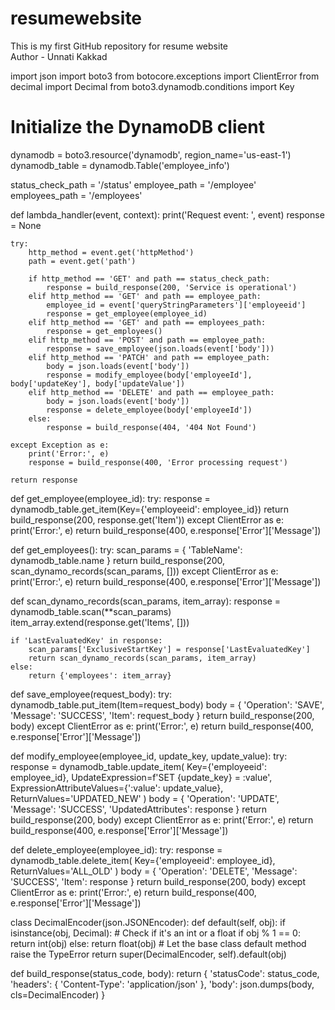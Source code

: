# resumewebsite
This is my first GitHub repository for resume website
<br>
Author - Unnati Kakkad 


import json
import boto3
from botocore.exceptions import ClientError
from decimal import Decimal
from boto3.dynamodb.conditions import Key

# Initialize the DynamoDB client
dynamodb = boto3.resource('dynamodb', region_name='us-east-1')
dynamodb_table = dynamodb.Table('employee_info')

status_check_path = '/status'
employee_path = '/employee'
employees_path = '/employees'

def lambda_handler(event, context):
    print('Request event: ', event)
    response = None
   
    try:
        http_method = event.get('httpMethod')
        path = event.get('path')

        if http_method == 'GET' and path == status_check_path:
            response = build_response(200, 'Service is operational')
        elif http_method == 'GET' and path == employee_path:
            employee_id = event['queryStringParameters']['employeeid']
            response = get_employee(employee_id)
        elif http_method == 'GET' and path == employees_path:
            response = get_employees()
        elif http_method == 'POST' and path == employee_path:
            response = save_employee(json.loads(event['body']))
        elif http_method == 'PATCH' and path == employee_path:
            body = json.loads(event['body'])
            response = modify_employee(body['employeeId'], body['updateKey'], body['updateValue'])
        elif http_method == 'DELETE' and path == employee_path:
            body = json.loads(event['body'])
            response = delete_employee(body['employeeId'])
        else:
            response = build_response(404, '404 Not Found')

    except Exception as e:
        print('Error:', e)
        response = build_response(400, 'Error processing request')
   
    return response

def get_employee(employee_id):
    try:
        response = dynamodb_table.get_item(Key={'employeeid': employee_id})
        return build_response(200, response.get('Item'))
    except ClientError as e:
        print('Error:', e)
        return build_response(400, e.response['Error']['Message'])

def get_employees():
    try:
        scan_params = {
            'TableName': dynamodb_table.name
        }
        return build_response(200, scan_dynamo_records(scan_params, []))
    except ClientError as e:
        print('Error:', e)
        return build_response(400, e.response['Error']['Message'])

def scan_dynamo_records(scan_params, item_array):
    response = dynamodb_table.scan(**scan_params)
    item_array.extend(response.get('Items', []))
   
    if 'LastEvaluatedKey' in response:
        scan_params['ExclusiveStartKey'] = response['LastEvaluatedKey']
        return scan_dynamo_records(scan_params, item_array)
    else:
        return {'employees': item_array}

def save_employee(request_body):
    try:
        dynamodb_table.put_item(Item=request_body)
        body = {
            'Operation': 'SAVE',
            'Message': 'SUCCESS',
            'Item': request_body
        }
        return build_response(200, body)
    except ClientError as e:
        print('Error:', e)
        return build_response(400, e.response['Error']['Message'])

def modify_employee(employee_id, update_key, update_value):
    try:
        response = dynamodb_table.update_item(
            Key={'employeeid': employee_id},
            UpdateExpression=f'SET {update_key} = :value',
            ExpressionAttributeValues={':value': update_value},
            ReturnValues='UPDATED_NEW'
        )
        body = {
            'Operation': 'UPDATE',
            'Message': 'SUCCESS',
            'UpdatedAttributes': response
        }
        return build_response(200, body)
    except ClientError as e:
        print('Error:', e)
        return build_response(400, e.response['Error']['Message'])

def delete_employee(employee_id):
    try:
        response = dynamodb_table.delete_item(
            Key={'employeeid': employee_id},
            ReturnValues='ALL_OLD'
        )
        body = {
            'Operation': 'DELETE',
            'Message': 'SUCCESS',
            'Item': response
        }
        return build_response(200, body)
    except ClientError as e:
        print('Error:', e)
        return build_response(400, e.response['Error']['Message'])

class DecimalEncoder(json.JSONEncoder):
    def default(self, obj):
        if isinstance(obj, Decimal):
            # Check if it's an int or a float
            if obj % 1 == 0:
                return int(obj)
            else:
                return float(obj)
        # Let the base class default method raise the TypeError
        return super(DecimalEncoder, self).default(obj)

def build_response(status_code, body):
    return {
        'statusCode': status_code,
        'headers': {
            'Content-Type': 'application/json'
        },
        'body': json.dumps(body, cls=DecimalEncoder)
    }
